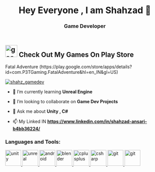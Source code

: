 <h1 align="center">Hey Everyone ,  I am Shahzad 👋</h1>
<h3 align="center"> Game Developer </h3>


<h2> 
<img style="padding-top : 20px;" width="38" height="38" src="https://img.icons8.com/fluency/48/google-play-store-new.png" alt="google-play-store-new"/>
  Check Out My Games On Play Store 
</h2>
 Fatal Adventure (https://play.google.com/store/apps/details?id=com.P3TGaming.FatalAdventure&hl=en_IN&gl=US)

<p align="left"> <a href="https://twitter.com/shahz_gamedev" target="blank"><img src="https://img.shields.io/twitter/follow/shahz_gamedev?logo=twitter&style=for-the-badge" alt="shahz_gamedev" /></a> </p>

- 🌱 I’m currently learning **Unreal Engine**

- 👯 I’m looking to collaborate on **Game Dev Projects**


- 💬 Ask me about **Unity , C#**

- 📫 My Linked IN **https://www.linkedin.com/in/shahzad-ansari-b4bb36224/**

<h3 align="left">Languages and Tools:</h3>
<p align="left"><a href="https://unity.com/" target="_blank" rel="noreferrer"> <img src="https://img.icons8.com/ios-filled/250/null/unity.png" alt="unity" width="50" height="50"/> </a> <a href="https://unrealengine.com/" target="_blank" rel="noreferrer"> <img src="https://img.icons8.com/nolan/256/unreal-engine.png" alt="unreal" width="50" height="50"/> </a> <a href="https://developer.android.com" target="_blank" rel="noreferrer"> <img src="https://img.icons8.com/external-smashingstocks-flat-smashing-stocks/66/null/external-Android-notification-and-mailing-smashingstocks-flat-smashing-stocks.png" alt="android" width="50" height="50"/> </a> <a href="https://www.blender.org/" target="_blank" rel="noreferrer"> <img src="https://download.blender.org/branding/community/blender_community_badge_white.svg" alt="blender" width="50" height="50"/> </a> <a href="https://www.w3schools.com/cpp/" target="_blank" rel="noreferrer"> <img src="https://img.icons8.com/color/240/null/c-plus-plus-logo.png" alt="cplusplus" width="50" height="50"/> </a> <a href="https://www.w3schools.com/cs/" target="_blank" rel="noreferrer"> <img src="https://img.icons8.com/color/240/null/c-sharp-logo-2.png" alt="csharp" width="50" height="50"/> </a> <a href="https://git-scm.com/" target="_blank" rel="noreferrer"> <img src="https://www.vectorlogo.zone/logos/git-scm/git-scm-icon.svg" alt="git" width="50" height="50"/> </a>  <a href="https://www.python.org/" target="_blank" rel="noreferrer"> <img src="https://upload.wikimedia.org/wikipedia/commons/c/c3/Python-logo-notext.svg" alt="git" width="50" height="50"/> </a>  </p>
